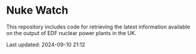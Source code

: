 # Nuke Watch

This repository includes code for retrieving the latest information available on the output of EDF nuclear power plants in the UK.

Last updated: 2024-09-10 21:12
